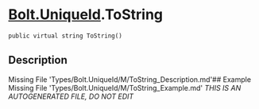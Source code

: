 # [Bolt.UniqueId](Types/Bolt.UniqueId.md).ToString
`public virtual string ToString()`
## Description
Missing File 'Types/Bolt.UniqueId/M/ToString_Description.md'## Example
Missing File 'Types/Bolt.UniqueId/M/ToString_Example.md'
*THIS IS AN AUTOGENERATED FILE, DO NOT EDIT*
